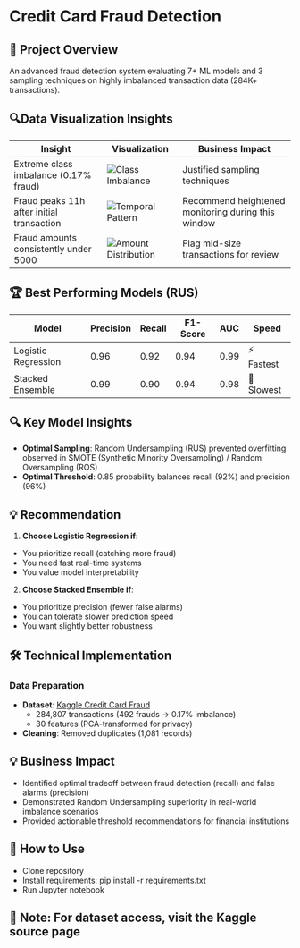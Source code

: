 # Credit Card Fraud Detection 

## 🚀 Project Overview 
An advanced fraud detection system evaluating 7+ ML models and 3 sampling techniques on highly imbalanced transaction data (284K+ transactions).

## 🔍Data Visualization Insights 
| Insight | Visualization | Business Impact |
|---------|--------------|------------------|
| Extreme class imbalance (0.17% fraud) | ![Class Imbalance](assets.zip/normal_vs_fraud_countplot.png) | Justified sampling techniques |
| Fraud peaks 11h after initial transaction | ![Temporal Pattern](assets,zip/fraud_over_time_histplot.png) | Recommend heightened monitoring during this window |
| Fraud amounts consistently under 5000 | ![Amount Distribution](assets.zip/transactions_by_amount_violinplot.png) | Flag mid-size transactions for review |

## 🏆 Best Performing Models (RUS)
| Model               | Precision | Recall | F1-Score | AUC  | Speed        |
|---------------------|-----------|--------|----------|------|-----------   |
| Logistic Regression | 0.96      | 0.92   | 0.94     | 0.99 | ⚡ Fastest  |
| Stacked Ensemble    | 0.99      | 0.90   | 0.94     | 0.98 | 🐢 Slowest  |

## 🔍 Key Model Insights
- **Optimal Sampling**: Random Undersampling (RUS) prevented overfitting observed in SMOTE (Synthetic Minority Oversampling) / Random Oversampling (ROS)
- **Optimal Threshold**: 0.85 probability balances recall (92%) and precision (96%)

## 💡 Recommendation
1. **Choose Logistic Regression if**:
- You prioritize recall (catching more fraud)
- You need fast real-time systems
- You value model interpretability
2. **Choose Stacked Ensemble if**:
- You prioritize precision (fewer false alarms)
- You can tolerate slower prediction speed
- You want slightly better robustness

## 🛠️ Technical Implementation
### Data Preparation
- **Dataset**: [Kaggle Credit Card Fraud](https://www.kaggle.com/datasets/mlg-ulb/creditcardfraud)
  - 284,807 transactions (492 frauds → 0.17% imbalance)
  - 30 features (PCA-transformed for privacy)
- **Cleaning**: Removed duplicates (1,081 records)
    
## 💡 Business Impact
- Identified optimal tradeoff between fraud detection (recall) and false alarms (precision)
- Demonstrated Random Undersampling superiority in real-world imbalance scenarios
- Provided actionable threshold recommendations for financial institutions

## 🚀 How to Use
- Clone repository
- Install requirements: pip install -r requirements.txt
- Run Jupyter notebook

## 📌 Note: For dataset access, visit the Kaggle source page
